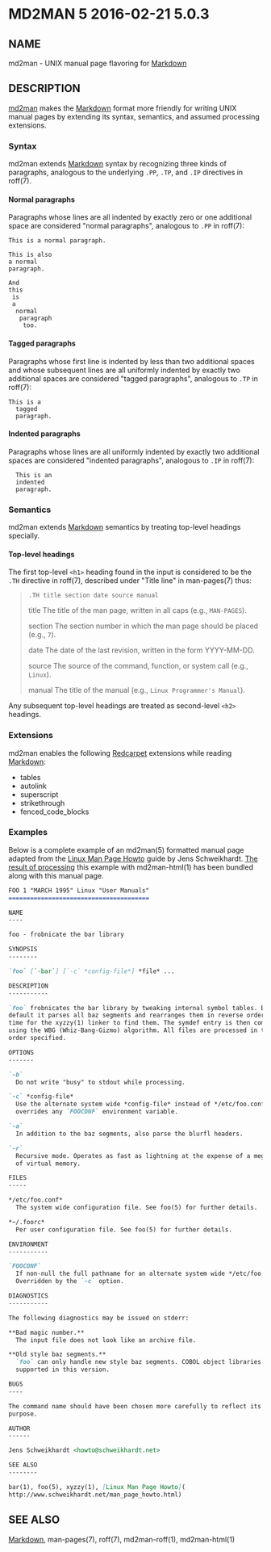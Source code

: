 # MD2MAN 5                        2016-02-21                            5.0.3

## NAME

md2man - UNIX manual page flavoring for [Markdown]

## DESCRIPTION

[md2man] makes the [Markdown] format more friendly for writing UNIX manual
pages by extending its syntax, semantics, and assumed processing extensions.

### Syntax

md2man extends [Markdown] syntax by recognizing three kinds of paragraphs,
analogous to the underlying `.PP`, `.TP`, and `.IP` directives in roff(7).

#### Normal paragraphs

Paragraphs whose lines are all indented by exactly zero or one additional
space are considered "normal paragraphs", analogous to `.PP` in roff(7):

    This is a normal paragraph.

    This is also
    a normal
    paragraph.

    And
    this
     is
     a
      normal
       paragraph
        too.

#### Tagged paragraphs

Paragraphs whose first line is indented by less than two additional spaces and
whose subsequent lines are all uniformly indented by exactly two additional
spaces are considered "tagged paragraphs", analogous to `.TP` in roff(7):

    This is a
      tagged
      paragraph.

#### Indented paragraphs

Paragraphs whose lines are all uniformly indented by exactly two additional
spaces are considered "indented paragraphs", analogous to `.IP` in roff(7):

      This is an
      indented
      paragraph.

### Semantics

md2man extends [Markdown] semantics by treating top-level headings specially.

#### Top-level headings

The first top-level `<h1>` heading found in the input is considered to be the
`.TH` directive in roff(7), described under "Title line" in man-pages(7) thus:

>     .TH title section date source manual
>
> title
>   The title of the man page, written in all caps (e.g., `MAN-PAGES`).
>
> section
>   The section number in which the man page should be placed (e.g., `7`).
>
> date
>   The date of the last revision, written in the form YYYY-MM-DD.
>
> source
>   The source of the command, function, or system call (e.g., `Linux`).
>
> manual
>   The title of the manual (e.g., `Linux Programmer's Manual`).

Any subsequent top-level headings are treated as second-level `<h2>` headings.

### Extensions

md2man enables the following [Redcarpet] extensions while reading [Markdown]:

  * tables
  * autolink
  * superscript
  * strikethrough
  * fenced\_code\_blocks

### Examples

Below is a complete example of an md2man(5) formatted manual page adapted from
the [Linux Man Page Howto](http://www.schweikhardt.net/man_page_howto.html)
guide by Jens Schweikhardt.  [The result of processing](../man0/EXAMPLE.html)
this example with md2man-html(1) has been bundled along with this manual page.

```markdown
FOO 1 "MARCH 1995" Linux "User Manuals"
=======================================

NAME
----

foo - frobnicate the bar library

SYNOPSIS
--------

`foo` [`-bar`] [`-c` *config-file*] *file* ...

DESCRIPTION
-----------

`foo` frobnicates the bar library by tweaking internal symbol tables. By
default it parses all baz segments and rearranges them in reverse order by
time for the xyzzy(1) linker to find them. The symdef entry is then compressed
using the WBG (Whiz-Bang-Gizmo) algorithm. All files are processed in the
order specified.

OPTIONS
-------

`-b`
  Do not write "busy" to stdout while processing.

`-c` *config-file*
  Use the alternate system wide *config-file* instead of */etc/foo.conf*. This
  overrides any `FOOCONF` environment variable.

`-a`
  In addition to the baz segments, also parse the blurfl headers.

`-r`
  Recursive mode. Operates as fast as lightning at the expense of a megabyte
  of virtual memory.

FILES
-----

*/etc/foo.conf*
  The system wide configuration file. See foo(5) for further details.

*~/.foorc*
  Per user configuration file. See foo(5) for further details.

ENVIRONMENT
-----------

`FOOCONF`
  If non-null the full pathname for an alternate system wide */etc/foo.conf*.
  Overridden by the `-c` option.

DIAGNOSTICS
-----------

The following diagnostics may be issued on stderr:

**Bad magic number.**
  The input file does not look like an archive file.

**Old style baz segments.**
  `foo` can only handle new style baz segments. COBOL object libraries are not
  supported in this version.

BUGS
----

The command name should have been chosen more carefully to reflect its
purpose.

AUTHOR
------

Jens Schweikhardt <howto@schweikhardt.net>

SEE ALSO
--------

bar(1), foo(5), xyzzy(1), [Linux Man Page Howto](
http://www.schweikhardt.net/man_page_howto.html)
```

## SEE ALSO

[Markdown], man-pages(7), roff(7), md2man-roff(1), md2man-html(1)

[md2man]: https://github.com/sunaku/md2man
[Redcarpet]: https://github.com/vmg/redcarpet
[Markdown]: http://daringfireball.net/projects/markdown/syntax
